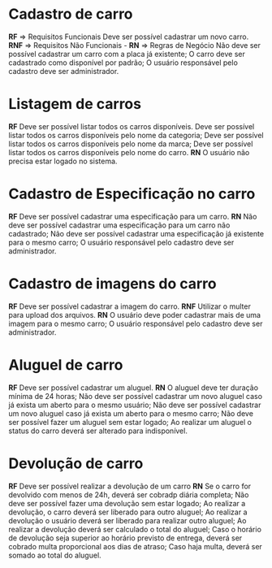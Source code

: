 # Cadastro de carro
**RF** => Requisitos Funcionais
    Deve ser possível cadastrar um novo carro.
**RNF** => Requisitos Não Funcionais
    -
**RN** => Regras de Negócio
    Não deve ser possível cadastrar um carro com a placa já existente;
    O carro deve ser cadastrado como disponível por padrão;
    O usuário responsável pelo cadastro deve ser administrador.


# Listagem de carros
**RF**
    Deve ser possível listar todos os carros disponíveis.
    Deve ser possível listar todos os carros disponíveis pelo nome da categoria;
    Deve ser possível listar todos os carros disponíveis pelo nome da marca;
    Deve ser possível listar todos os carros disponíveis pelo nome do carro.
**RN**
    O usuário não precisa estar logado no sistema.


# Cadastro de Especificação no carro
**RF**
    Deve ser possível cadastrar uma especificação para um carro.
**RN**
    Não deve ser possível cadastrar uma especificação para um carro não cadastrado;
    Não deve ser possível cadastrar uma especificação já existente para o mesmo carro;
    O usuário responsável pelo cadastro deve ser administrador.


# Cadastro de imagens do carro
**RF**
    Deve ser possível cadastrar a imagem do carro.
**RNF**
    Utilizar o multer para upload dos arquivos.
**RN**
    O usuário deve poder cadastrar mais de uma imagem para o mesmo carro;
    O usuário responsável pelo cadastro deve ser administrador.

# Aluguel de carro
**RF**
    Deve ser possível cadastrar um aluguel.
**RN**
    O aluguel deve ter duração mínima de 24 horas;
    Não deve ser possível cadastrar um novo aluguel caso já exista um aberto para o mesmo usuário;
    Não deve ser possível cadastrar um novo aluguel caso já exista um aberto para o mesmo carro;
    Não deve ser possível fazer um aluguel sem estar logado;
    Ao realizar um aluguel o status do carro deverá ser alterado para indisponível.

# Devolução de carro
**RF**
    Deve ser possível realizar a devolução de um carro
**RN**
    Se o carro for devolvido com menos de 24h, deverá ser cobradp diária completa;
    Não deve ser possível fazer uma  devolução sem estar logado;
    Ao realizar a devolução, o carro deverá ser liberado para outro aluguel;
    Ao realizar a devolução o usuário deverá ser liberado para realizar outro aluguel;
    Ao realizar a devolução deverá ser calculado o total do aluguel;
    Caso o horário de devolução seja superior ao horário previsto de entrega, deverá ser cobrado multa proporcional aos dias de atraso;
    Caso haja multa, deverá ser somado ao total do aluguel.